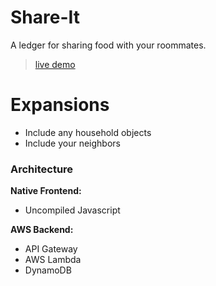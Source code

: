 # Share-It
A ledger for sharing food with your roommates.
> [live demo](https://store.leonk.dev)

# Expansions
- Include any household objects 
- Include your neighbors

### Architecture
**Native Frontend:**
- Uncompiled Javascript

**AWS Backend:**
- API Gateway
- AWS Lambda 
- DynamoDB

